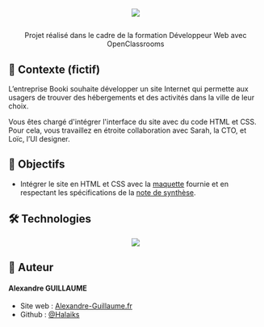 # <p align="center"><img src="https://user.oc-static.com/upload/2024/01/23/17060249844641_Capture%20d%E2%80%99e%CC%81cran%202024-01-23%20a%CC%80%2017.49.29.png" /></p>
<p align="center">Projet réalisé dans le cadre de la formation Développeur Web avec OpenClassrooms</p>

## 🧐 Contexte (fictif)
L’entreprise Booki souhaite développer un site Internet qui permette aux usagers de trouver des hébergements et des activités dans la ville de leur choix.

Vous êtes chargé d'intégrer l'interface du site avec du code HTML et CSS. Pour cela, vous travaillez en étroite collaboration avec Sarah, la CTO, et Loïc, l’UI designer.

## 🚀 Objectifs
 - Intégrer le site en HTML et CSS avec la [maquette](https://www.figma.com/file/B3eLowtWREc9YXzBcGRAHn/Maquettes-Booki-(desktop)?node-id=3%3A0&t=e5nJosfI4jkfClMo-1) fournie et en respectant les spécifications de la [note de synthèse](https://course.oc-static.com/projects/D%C3%A9veloppeur+Web/DW_P2+HTML+CSS+Booki/DW+Booki+-+Note+de+synthese.pdf).
## 🛠️ Technologies

<p align="center">

<img src="https://skillicons.dev/icons?i=html,css" />

</p>

## 🙇 Auteur

#### Alexandre GUILLAUME

- Site web : [Alexandre-Guillaume.fr](https://alexandre-guillaume.fr)
- Github : [@Halaiks](https://github.com/Halaiks)
